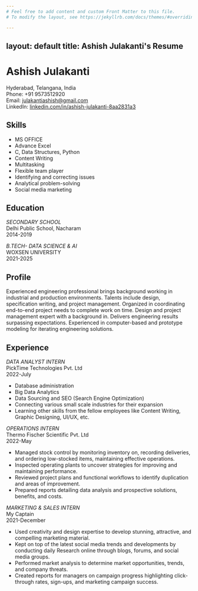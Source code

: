 ```yaml
---
# Feel free to add content and custom Front Matter to this file.
# To modify the layout, see https://jekyllrb.com/docs/themes/#overriding-theme-defaults

---
```

layout: default
title: Ashish Julakanti's Resume
---


# Ashish Julakanti

Hyderabad, Telangana, India  
Phone: +91 9573512920  
Email: julakantiashish@gmail.com  
LinkedIn: [linkedin.com/in/ashish-julakanti-8aa2831a3](https://www.linkedin.com/in/ashish-julakanti-8aa2831a3)

## Skills

- MS OFFICE
- Advance Excel
- C, Data Structures, Python
- Content Writing
- Multitasking
- Flexible team player
- Identifying and correcting issues
- Analytical problem-solving
- Social media marketing

## Education

*SECONDARY SCHOOL*  
Delhi Public School, Nacharam  
2014-2019

*B.TECH- DATA SCIENCE & AI*  
WOXSEN UNIVERSITY  
2021-2025

## Profile

Experienced engineering professional brings background working in industrial and production environments. Talents include design, specification writing, and project management. Organized in coordinating end-to-end project needs to complete work on time. Design and project management expert with a background in. Delivers engineering results surpassing expectations. Experienced in computer-based and prototype modeling for iterating engineering solutions.

## Experience

*DATA ANALYST INTERN*  
PickTime Technologies Pvt. Ltd  
2022-July

- Database administration
- Big Data Analytics
- Data Sourcing and SEO (Search Engine Optimization)
- Connecting various small scale industries for their expansion
- Learning other skills from the fellow employees like Content Writing, Graphic Designing, UI/UX, etc.

*OPERATIONS INTERN*  
Thermo Fischer Scientific Pvt. Ltd  
2022-May

- Managed stock control by monitoring inventory on, recording deliveries, and ordering low-stocked items, maintaining effective operations.
- Inspected operating plants to uncover strategies for improving and maintaining performance.
- Reviewed project plans and functional workflows to identify duplication and areas of improvement.
- Prepared reports detailing data analysis and prospective solutions, benefits, and costs.

*MARKETING & SALES INTERN*  
My Captain  
2021-December

- Used creativity and design expertise to develop stunning, attractive, and compelling marketing material.
- Kept on top of the latest social media trends and developments by conducting daily Research online through blogs, forums, and social media groups.
- Performed market analysis to determine market opportunities, trends, and company threats.
- Created reports for managers on campaign progress highlighting click-through rates, sign-ups, and marketing campaign success.

